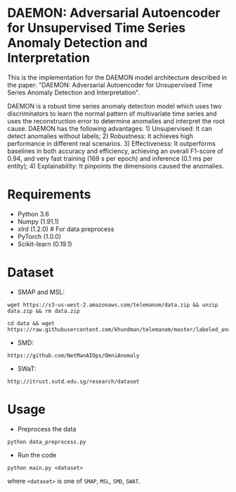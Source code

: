 # DAEMON: Adversarial Autoencoder for Unsupervised Time Series Anomaly Detection and Interpretation
This is the implementation for the DAEMON model architecture described in the paper: "DAEMON: Adversarial Autoencoder for Unsupervised Time Series Anomaly Detection and Interpretation".

DAEMON is a robust time series anomaly detection model which uses two discriminators to learn the normal pattern of multivariate time series and uses the reconstruction error to determine anomalies and interpret the root cause. DAEMON has the following advantages: 1) Unsupervised: It can detect anomalies without labels; 2) Robustness: It achieves high performance in different real scenarios. 3) Effectiveness: It outperforms baselines in both accuracy and efficiency, achieving an overall F1-score of 0.94, and very fast training (169 s per epoch) and inference (0.1 ms per entity); 4) Explainability: It pinpoints the dimensions caused the anomalies.

# Requirements

* Python 3.6
* Numpy (1.91.1)
* xlrd (1.2.0) # For data preprocess
* PyTorch (1.0.0)
* Scikit-learn (0.19.1)

# Dataset

* SMAP and MSL:

```
wget https://s3-us-west-2.amazonaws.com/telemanom/data.zip && unzip data.zip && rm data.zip

cd data && wget https://raw.githubusercontent.com/khundman/telemanom/master/labeled_anomalies.csv
```

* SMD:

```
https://github.com/NetManAIOps/OmniAnomaly
```

* SWaT:

```
http://itrust.sutd.edu.sg/research/dataset
```

# Usage 

* Preprocess the data

```
python data_preprocess.py
```

* Run the code

```
python main.py <dataset>
```

where `<dataset>` is one of `SMAP`, `MSL`, `SMD`, `SWAT`.
